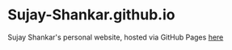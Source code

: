 # Sujay-Shankar.github.io

Sujay Shankar's personal website, hosted via GitHub Pages [here](sujay-shankar.github.io)